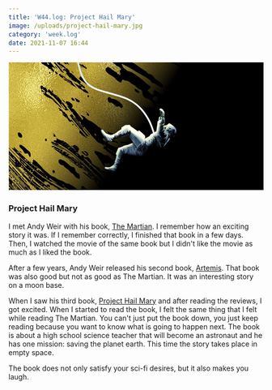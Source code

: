 ```yaml
---
title: 'W44.log: Project Hail Mary'
image: /uploads/project-hail-mary.jpg
category: 'week.log'
date: 2021-11-07 16:44
---
```


![Project Hail Mary Book Cover](/uploads/project-hail-mary.jpg)

### Project Hail Mary

I met Andy Weir with his book, [The Martian](https://www.goodreads.com/book/show/18007564-the-martian). I remember how an exciting story it was. If I remember correctly, I finished that book in a few days. Then, I watched the movie of the same book but I didn't like the movie as much as I liked the book. 

After a few years, Andy Weir released his second book, [Artemis](https://www.goodreads.com/book/show/34928122-artemis). That book was also good but not as good as The Martian. It was an interesting story on a moon base.

When I saw his third book, [Project Hail Mary](https://www.goodreads.com/book/show/54493401-project-hail-mary) and after reading the reviews, I got excited. When I started to read the book, I felt the same thing that I felt while reading The Martian. You can't just put the book down, you just keep reading because you want to know what is going to happen next. The book is about a high school science teacher that will become an astronaut and he has one mission: saving the planet earth. This time the story takes place in empty space.

The book does not only satisfy your sci-fi desires, but it also makes you laugh.
